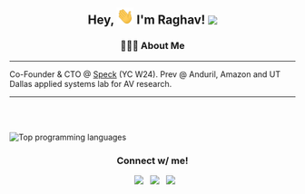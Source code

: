 <h2 align="center"> Hey, <img src="https://raw.githubusercontent.com/KevinPatel04/KevinPatel04/master/Hi.gif" width="30px"> I'm Raghav! <img src="https://github.com/souvikguria98/souvikguria98/blob/master/Hi.gif" width="25"></h2>

<h3 align="center"> 👨🏻‍💻 About Me </h3>

<hr>

Co-Founder & CTO @ [Speck](https://speck.chat/) (YC W24). Prev @ Anduril, Amazon and UT Dallas applied systems lab for AV research.

<hr>

<br><br>

![Top programming languages](https://github-readme-stats.vercel.app/api/top-langs/?username=raghavpillai&layout=compact)


<h3 align="center"> Connect w/ me! </h3>
<p align="center">
&nbsp; <a href="https://twitter.com/rag_pil" target="_blank" rel="noopener noreferrer"><img src="https://img.icons8.com/?size=256&id=ClbD5JTFM7FA&format=png" width="50" /></a>  
&nbsp; <a href="https://www.linkedin.com/in/raghav-pillai/" target="_blank" rel="noopener noreferrer"><img src="https://img.icons8.com/?size=256&id=13930&format=png" width="50" /></a>
&nbsp; <a href="https://raghav.sh/" target="_blank" rel="noopener noreferrer"><img src="https://img.icons8.com/?size=256&id=63807&format=png" width="50" /></a>
</p>

